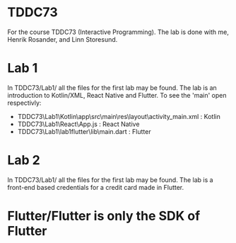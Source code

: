 # TDDC73
 For the course TDDC73 (Interactive Programming). The lab is done with me, Henrik Rosander, and Linn Storesund.

# Lab 1
In TDDC73/Lab1/ all the files for the first lab may be found. The lab is an introduction to Kotlin/XML, React Native and Flutter. 
To see the 'main' open respectivly:
- TDDC73\Lab1\Kotlin\app\src\main\res\layout\activity_main.xml : Kotlin
- TDDC73\Lab1\React\App.js : React Native
- TDDC73\Lab1\lab1flutter\lib\main.dart : Flutter

# Lab 2
In TDDC73/Lab1/ all the files for the first lab may be found. The lab is a front-end based credentials for a credit card made in Flutter.


# Flutter/Flutter is only the SDK of Flutter